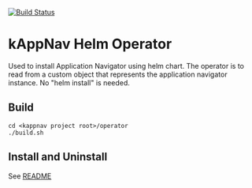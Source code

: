 [![Build Status](https://travis-ci.com/kappnav/ui.svg?branch=master)](https://travis-ci.com/kappnav/operator)

# kAppNav Helm Operator

Used to install Application Navigator using helm chart. The operator is to read from a custom object that represents the application navigator instance. No "helm install" is needed.

## Build
```
cd <kappnav project root>/operator 
./build.sh
```  
## Install and Uninstall

See [README](https://github.com/kappnav/README#install)
